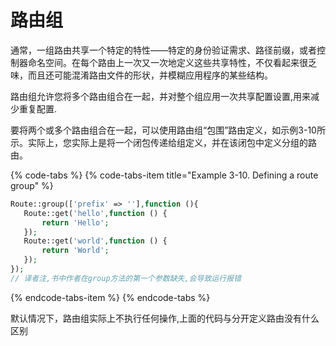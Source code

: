 # 路由组

通常，一组路由共享一个特定的特性——特定的身份验证需求、路径前缀，或者控制器命名空间。在每个路由上一次又一次地定义这些共享特性，不仅看起来很乏味，而且还可能混淆路由文件的形状，并模糊应用程序的某些结构。

路由组允许您将多个路由组合在一起，并对整个组应用一次共享配置设置,用来减少重复配置.

要将两个或多个路由组合在一起，可以使用路由组“包围”路由定义，如示例3-10所示。实际上，您实际上是将一个闭包传递给组定义，并在该闭包中定义分组的路由。

{% code-tabs %}
{% code-tabs-item title="Example 3-10. Defining a route group" %}
```php
Route::group(['prefix' => ''],function (){
   Route::get('hello',function () {
       return 'Hello';
   });
   Route::get('world',function () {
       return 'World';
   });
});
// 译者注,书中作者在group方法的第一个参数缺失,会导致运行报错
```
{% endcode-tabs-item %}
{% endcode-tabs %}

默认情况下，路由组实际上不执行任何操作,上面的代码与分开定义路由没有什么区别

